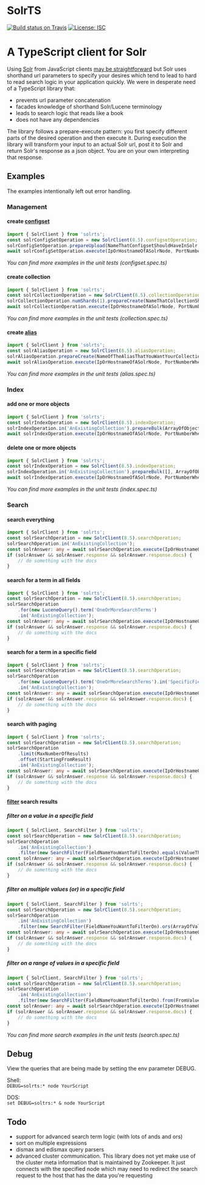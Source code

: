 # SolrTS
[![Build status on Travis](https://travis-ci.org/h-sslefree/solrts.svg?branch=master)](https://travis-ci.org/github/h-sslefree/solrts) [![License: ISC](https://img.shields.io/badge/License-ISC-blue.svg)](https://opensource.org/licenses/ISC)

# A TypeScript client for Solr
Using [Solr](https://lucene.apache.org/solr/) from JavaScript clients [may be straightforward](https://lucene.apache.org/solr/guide/8_5/using-javascript.html) but Solr uses shorthand url parameters to specify your desires which tend to lead to hard to read search logic in your application quickly. We were in desperate need of a TypeScript library that:
* prevents url parameter concatenation
* facades knowledge of shorthand Solr/Lucene terminology
* leads to search logic that reads like a book
* does not have any dependencies

The library follows a prepare-execute pattern: you first specify different parts of the desired operation and then execute it. During execution the library will transform your input to an actual Solr url, post it to Solr and return Solr's response as a json object. You are on your own interpreting that response.

## Examples
The examples intentionally left out error handling.

### Management
#### create [configset](https://lucene.apache.org/solr/guide/8_5/config-sets.html)
``` ts
import { SolrClient } from 'solrts';
const solrConfigSetOperation = new SolrClient(8.5).configsetOperation;
solrConfigSetOperation.prepareUpload(NameThatConfigsetShouldHaveInSolr, NameOfZipFileThatContainsConfigset);
await solrConfigSetOperation.execute(IpOrHostnameOfASolrNode, PortNumberWhereThatSolrNodeListensOn);
```
_You can find more examples in the unit tests (configset.spec.ts)_


#### create collection
``` ts
import { SolrClient } from 'solrts';
const solrCollectionOperation = new SolrClient(8.5).collectionOperation;
solrCollectionOperation.numShards(1).prepareCreate(NameThatCollectionShouldHaveInSolr, NameOfConfigsetThatShouldBeUsedForCollection);
await solrCollectionOperation.execute(IpOrHostnameOfASolrNode, PortNumberWhereThatSolrNodeListensOn);
```
_You can find more examples in the unit tests (collection.spec.ts)_

#### create [alias](https://lucene.apache.org/solr/guide/8_5/aliases.html)
``` ts
import { SolrClient } from 'solrts';
const solrAliasOperation = new SolrClient(8.5).aliasOperation;
solrAliasOperation.prepareCreate(NameOfTheAliasThatYouWantYourCollectionToBeExposedUnder), ArrayWithOneOrMoreCollectionsThatShouldBeExposedUnderTheAliasname);
await solrAliasOperation.execute(IpOrHostnameOfASolrNode, PortNumberWhereThatSolrNodeListensOn);
```
_You can find more examples in the unit tests (alias.spec.ts)_

### Index
#### add one or more objects
``` ts
import { SolrClient } from 'solrts';
const solrIndexOperation = new SolrClient(8.5).indexOperation;
solrIndexOperation.in('AnExistingCollection').prepareBulk(ArrayOfObjectsThatContainPropertiesThatCorrespondToTheSchema, []);
await solrIndexOperation.execute(IpOrHostnameOfASolrNode, PortNumberWhereThatSolrNodeListensOn);
```
#### delete one or more objects
``` ts
import { SolrClient } from 'solrts';
const solrIndexOperation = new SolrClient(8.5).indexOperation;
solrIndexOperation.in('AnExistingCollection').prepareBulk([], ArrayOfObjectsThatContainTheIdOfDocumentsThatShouldBeDeleted);
await solrIndexOperation.execute(IpOrHostnameOfASolrNode, PortNumberWhereThatSolrNodeListensOn);
```
_You can find more examples in the unit tests (index.spec.ts)_

### Search
#### search everything
``` ts
import { SolrClient } from 'solrts';
const solrSearchOperation = new SolrClient(8.5).searchOperation;
solrSearchOperation.in('AnExistingCollection');
const solrAnswer: any = await solrSearchOperation.execute(IpOrHostnameOfASolrNode, PortNumberWhereThatSolrNodeListensOn);
if (solrAnswer && solrAnswer.response && solrAnswer.response.docs) {
    // do something with the docs
}
```
#### search for a term in all fields
``` ts
import { SolrClient } from 'solrts';
const solrSearchOperation = new SolrClient(8.5).searchOperation;
solrSearchOperation
    .for(new LuceneQuery().term('OneOrMoreSearchTerms')
    .in('AnExistingCollection');
const solrAnswer: any = await solrSearchOperation.execute(IpOrHostnameOfASolrNode, PortNumberWhereThatSolrNodeListensOn);
if (solrAnswer && solrAnswer.response && solrAnswer.response.docs) {
    // do something with the docs
}
```
#### search for a term in a specific field
``` ts
import { SolrClient } from 'solrts';
const solrSearchOperation = new SolrClient(8.5).searchOperation;
solrSearchOperation
    .for(new LuceneQuery().term('OneOrMoreSearchTerms').in('SpecificField'))
    .in('AnExistingCollection');
const solrAnswer: any = await solrSearchOperation.execute(IpOrHostnameOfASolrNode, PortNumberWhereThatSolrNodeListensOn);
if (solrAnswer && solrAnswer.response && solrAnswer.response.docs) {
    // do something with the docs
}
```
#### search with paging
``` ts
import { SolrClient } from 'solrts';
const solrSearchOperation = new SolrClient(8.5).searchOperation;
solrSearchOperation
    .limit(MaxNumberOfResults)
    .offset(StartingFromResult)
    .in('AnExistingCollection');
const solrAnswer: any = await solrSearchOperation.execute(IpOrHostnameOfASolrNode, PortNumberWhereThatSolrNodeListensOn);
if (solrAnswer && solrAnswer.response && solrAnswer.response.docs) {
    // do something with the docs
}
```
#### [filter](https://lucene.apache.org/solr/guide/8_5/common-query-parameters.html#CommonQueryParameters-Thefq_FilterQuery_Parameter) search results
##### filter on a value in a specific field
``` ts
import { SolrClient, SearchFilter } from 'solrts';
const solrSearchOperation = new SolrClient(8.5).searchOperation;
solrSearchOperation
    .in('AnExistingCollection')
    .filter(new SearchFilter(FieldNameYouWantToFilterOn).equals(ValueThatAllDocumentsInResponseShouldHaveForThisField))
const solrAnswer: any = await solrSearchOperation.execute(IpOrHostnameOfASolrNode, PortNumberWhereThatSolrNodeListensOn);
if (solrAnswer && solrAnswer.response && solrAnswer.response.docs) {
    // do something with the docs
}
```
##### filter on multiple values (or) in a specific field
``` ts
import { SolrClient, SearchFilter } from 'solrts';
const solrSearchOperation = new SolrClient(8.5).searchOperation;
solrSearchOperation
    .in('AnExistingCollection')
    .filter(new SearchFilter(FieldNameYouWantToFilterOn).ors(ArrayOfValuesOfWhichAllDocumentsInResponseShouldContainAtLeastOnOfForThisField))
const solrAnswer: any = await solrSearchOperation.execute(IpOrHostnameOfASolrNode, PortNumberWhereThatSolrNodeListensOn);
if (solrAnswer && solrAnswer.response && solrAnswer.response.docs) {
    // do something with the docs
}
```
##### filter on a range of values in a specific field
``` ts
import { SolrClient, SearchFilter } from 'solrts';
const solrSearchOperation = new SolrClient(8.5).searchOperation;
solrSearchOperation
    .in('AnExistingCollection')
    .filter(new SearchFilter(FieldNameYouWantToFilterOn).from(FromValue).to(ToValue))
const solrAnswer: any = await solrSearchOperation.execute(IpOrHostnameOfASolrNode, PortNumberWhereThatSolrNodeListensOn);
if (solrAnswer && solrAnswer.response && solrAnswer.response.docs) {
    // do something with the docs
}
```
_You can find more search examples in the unit tests (search.spec.ts)_

## Debug
View the queries that are being made by setting the env parameter DEBUG.

Shell:  
```DEBUG=solrts:* node YourScript```

DOS:  
```set DEBUG=soltrs:* & node YourScript```

## Todo
* support for advanced search term logic (with lots of ands and ors)
* sort on multiple expressions
* dismax and edismax query parsers
* advanced cluster communication. This library does not yet make use of the cluster meta information that is maintained by Zookeeper. It just connects with the specified node which may need to redirect the search request to the host that has the data you're requesting
